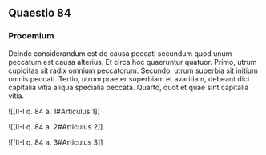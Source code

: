 ## Quaestio 84

### Prooemium

Deinde considerandum est de causa peccati secundum quod unum peccatum est causa alterius. Et circa hoc quaeruntur quatuor. Primo, utrum cupiditas sit radix omnium peccatorum. Secundo, utrum superbia sit initium omnis peccati. Tertio, utrum praeter superbiam et avaritiam, debeant dici capitalia vitia aliqua specialia peccata. Quarto, quot et quae sint capitalia vitia.

![[II-I q. 84 a. 1#Articulus 1]]

![[II-I q. 84 a. 2#Articulus 2]]

![[II-I q. 84 a. 3#Articulus 3]]

